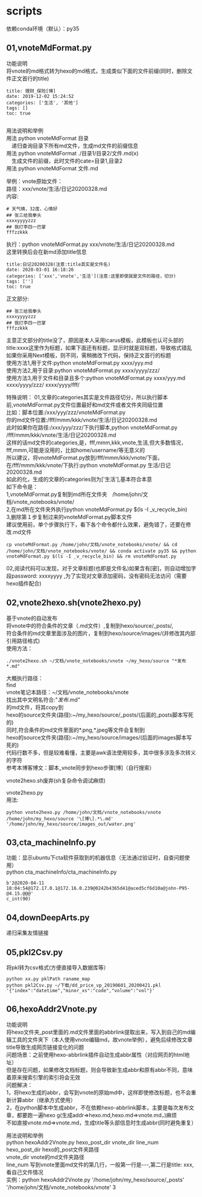 # scripts
依赖conda环境（默认）：py35   

## 01,vnoteMdFormat.py  
功能说明  
将vnote的md格式转为hexo的md格式，生成类似下面的文件前缀(同时，删除文件正文首行的title)  
```
title: 理财_保险[博]  
date: 2019-12-02 15:24:52  
categories: ['生活', '其他']  
tags: []  
toc: true  
 
```

用法说明和举例  
用法 python vnoteMdFormat 目录  
&emsp;递归查询目录下所有md文件，生成md文件的前缀信息  
用法 python vnoteMdFormat ./目录1/目录2/文件.md(x)  
&emsp;生成文件的前缀，此时文件的cate=目录1,目录2  
用法 python vnoteMdFormat 文件.md  

举例：vnote原始文件：  
路径：xxx/vnote/生活/日记20200328.md  
内容:  

```
# 天气晴，32度，心情好
## 张三给我拳头
xxxxyyyyzzz
## 我打李四一巴掌
fffzzkkk
```
执行：python vnoteMdFormat.py xxx/vnote/生活/日记20200328.md  
这里转换后会在新md添加title信息  
```
title:日记20200328(注意:title其实是文件名)
date: 2020-03-01 16:18:26
categories: ['xxx','vnote','生活'](注意:这里即使就是文件的路径，切分)
tags: ['']
toc: true
```
正文部分:  
```
## 张三给我拳头  
xxxxyyyyzzz  
## 我打李四一巴掌  
fffzzkkk  
```
主意正文部分的title没了，原因是本人采用icarus模板，此模板也认可头部的title:xxxx这里作为标题，如果下面还有标题，显示时就是双标题，导致格式错乱  
如果你采用Next模板，则不同，需稍微改下代码，保持正文首行的标题  
使用方法1,用于文件:python vnoteMdFormat.py xxxx/yyy.md  
使用方法2,用于目录:python vnoteMdFormat.py xxxx/yyyy/zzz/  
使用方法3,用于文件和目录且多个:python vnoteMdFormat.py xxxx/yyy.md  xxxx/yyyy/zzz/  xxxx/yyyy/fff/  

特殊说明：
01,文章的categories其实是文件路径切分，所以执行脚本前,vnoteMdFormat.py文件位置最好和md文件或者文件夹同级位置  
比如：脚本位置:/xxx/yyy/zzz/vnoteMdFormat.py  
你的md文件位置:/fff/mmm/kkk/vnote/生活/日记20200328.md  
此时如果你在路径:/xxx/yyy/zzz/下执行脚本,python vnoteMdFormat.py /fff/mmm/kkk/vnote/生活/日记20200328.md  
这样的话md文件的categories,是，fff,mmm,kkk,vnote,生活,但大多数情况，fff,mmm,可能是没用的，比如home/username/等无意义的  
所以建议，将vnoteMdFormat.py放到/fff/mmm/kkk/vnote/下面，在/fff/mmm/kkk/vnote/下执行:python vnoteMdFormat.py 生活/日记20200328.md  
如此的化，生成的文章的categories则为['生活'],基本符合本意  
如下命令是：  
1,vnoteMdFormat.py复制到md所在文件夹　/home/john/文档/vnote_notebooks/vnote/  
2,在md所在文件夹外执行python vnoteMdFormat.py $(ls -I _v_recycle_bin)  
3,删除第１步复制过来的vnoteMdFormat.py脚本文件  
建议使用前，单个步骤执行下，看下各个命令都什么效果，避免错了，还要在修改.md文件  
```
cp vnoteMdFormat.py /home/john/文档/vnote_notebooks/vnote/ && cd /home/john/文档/vnote_notebooks/vnote/ && conda activate py35 && python vnoteMdFormat.py $(ls -I _v_recycle_bin) && rm vnoteMdFormat.py 
```

02,阅读代码可以发现，对于文章标题(也即是文件名)如果含有[密]，则自动增加字段password: xxxxyyyy ,为了实现对文章添加密码，没有密码无法访问（需要hexo插件配合)  


## 02,vnote2hexo.sh(vnote2hexo.py)
基于vnote的自动发布  
将vnote中的符合条件的文章（.md文件）,复制到hexo/source/_posts/,  
符合条件的md文章里面涉及的图片，复制到hexo/source/images/(并修改其内部引用路径格式)  
使用方法：  
```
./vnote2hexo.sh ~/文档/vnote_notebooks/vnote ~/my_hexo/source "*发布*.md"
```
大概执行路径：  
find   
vnote笔记本路径：\~/文档/vnote_notebooks/vnote   
找出其中文明名符合:"*发布*.md"  
的md文件，将其copy到  
hexo的source文件夹(路径):\~/my_hexo/source/_posts/(后面的_posts脚本写死的)  
同时,符合条件的md文件里面的*.png,*.jpeg等文件会复制到  
hexo的source文件夹(路径):\~/my_hexo/source/images/(后面的images脚本写死的)  
代码行数不多，但是较难看懂，主要是awk语法使用较多，其中很多涉及多次转义的字符  
参考本博客博文：脚本_vnote同步到hexo步骤[博]（自行搜索）  

vnote2hexo.sh废弃(sh复杂命令调试麻烦)  

vnote2hexo.py  
用法:  
```
python vnote2hexo.py /home/john/文档/vnote_notebooks/vnote /home/john/my_hexo/source '\[博\].*\.md' '/home/john/my_hexo/source/images_out/water.png'
```

## 03,cta_machineInfo.py  
功能：显示ubuntu下cta软件获取到的机器信息（无法通过验证时，自查问题使用）  
python cta_machineInfo/cta_machineInfo.py   
```
b'2@2020-04-11 18:04:54@172.17.0.1@172.16.0.239@0242b4365d41@aced5cf6d10a@john-P95-@4.15.@@@'
c_int(90)
```

## 04,downDeepArts.py
递归采集友情链接  

## 05,pkl2Csv.py
将pkl转为csv格式(方便直接导入数据库等）  
```
python xx.py pklPath raname_map
python pkl2Csv.py ~/下载/dd_price_vp_20190601_20200421.pkl '{"index":"datetime","minor_xs":"code","volume":"vol"}'
```

## 06,hexoAddr2Vnote.py
功能说明  
将hexo文件夹_post里面的.md文件里面的abbrlink提取出来，写入到自己的md编辑工具的文件夹下（本人使用vnote编辑md，故vnote举例），避免后续修改文章title导致生成网页链接变化的问题  
问题场景：之前使用hexo-abbrlink插件自动生成abbr属性（对应网页的html地址）  
但是存在问题，如果修改文档标题，则会导致新生成abbr和原有abbr不同，意味着原来搜索引擎的索引将会无效  
问题解决：  
1，将hexo生成的abbr，会写到vnote的原始md中，这样即使修改标题，也不会重新计算abbr（继承方式使用）  
2，在python脚本中生成abbr，不在依赖hexo-abbrlink脚本，主要是每次发布文章，都要跑一遍hexo g(生成addr=>hexo.md,hexo.md=>vnote.md，)麻烦  
不如直接vnote.md=>vnote.md，生成title等头部信息时生成abbr(同时避免重复）  

用法说明和举例  
python hexoAddr2Vnote.py hexo_post_dir vnote_dir line_num  
hexo_post_dir hexo的_post文件夹路径  
vnote_dir vnote的md文件夹路径  
line_num 写到vnote里面md文件的第几行，一般第一行是---,第二行是title: xxx,看自己文件情况  
实例：python hexoAddr2Vnote.py '/home/john/my_hexo/source/_posts' '/home/john/文档/vnote_notebooks/vnote' 3  